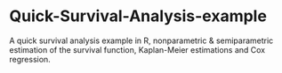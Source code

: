 # Quick-Survival-Analysis-example
A quick survival analysis example in R, nonparametric &amp; semiparametric estimation of the survival function, Kaplan-Meier estimations and Cox regression.
